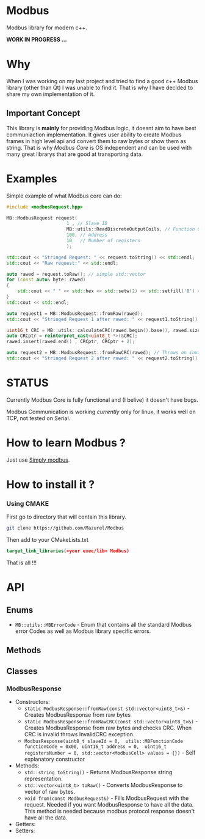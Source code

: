 # Modbus
Modbus library for modern c++.

**WORK IN PROGRESS ...**

# Why
When I was working on my last project and tried to find a good c++ Modbus library (other than Qt) I was unable to find it.
That is why I have decided to share my own implementation of it.

## Important Concept
This library is **mainly** for providing Modbus logic, it doesnt aim to have best communiaction implementation.
It gives user ability to create Modbus frames in high level api and convert them to raw bytes or show them as string.
That is why *Modbus Core* is OS independent and can be used with many great librarys that are good at transporting data.

# Examples

Simple example of what Modbus core can do:

```c++
#include <modbusRequest.hpp>

MB::ModbusRequest request(
                      1 , // Slave ID
                      MB::utils::ReadDiscreteOutputCoils, // Function Code
                      100, // Address
                      10   // Number of registers
                      );

std::cout << "Stringed Request: " << request.toString() << std::endl;
std::cout << "Raw request:" << std::endl;

auto rawed = request.toRaw(); // simple std::vector
for (const auto& byte: rawed)
{
    std::cout << " " << std::hex << std::setw(2) << std::setfill('0') << static_cast<int>(byte);
}
std::cout << std::endl;

auto request1 = MB::ModbusRequest::fromRaw(rawed);
std::cout << "Stringed Request 1 after rawed: " << request1.toString() << std::endl;

uint16_t CRC = MB::utils::calculateCRC(rawed.begin().base(), rawed.size());
auto CRCptr = reinterpret_cast<uint8_t *>(&CRC);
rawed.insert(rawed.end() , CRCptr, CRCptr + 2);

auto request2 = MB::ModbusRequest::fromRawCRC(rawed); // Throws on invalid CRC
std::cout << "Stringed Request 2 after rawed: " << request2.toString() << std::endl;
```

# STATUS

Currently Modbus Core is fully functional and (I belive) it doesn't have bugs.

Modbus Communication is working *currently* only for linux, it works well on TCP, not tested on Serial.

# How to learn Modbus ?

Just use [Simply modbus](http://www.simplymodbus.ca/FAQ.htm).

# How to install it ?

### Using CMAKE

First go to directory that will contain this library.

``` bash
git clone https://github.com/Mazurel/Modbus
```

Then add to your CMakeLists.txt
```cmake
target_link_libraries(<your exec/lib> Modbus)
``` 

That is all !!!

# API

## Enums
- `MB::utils::MBErrorCode` - Enum that contains all the standard Modbus error Codes as well as Modbus library specific errors.


## Methods

## Classes

### ModbusResponse

- Constructors:
    - `static ModbusResponse::fromRaw(const std::vector<uint8_t>&)` - Creates ModbusResponse from raw bytes
    - `static ModbusResponse::fromRawCRC(const std::vector<uint8_t>&)` - Creates ModbusResponse from raw bytes and checks CRC. 
    When CRC is invalid throws InvalidCRC exception.
    - `ModbusResponse(uint8_t slaveId = 0, 
                      utils::MBFunctionCode functionCode = 0x00,
                      uint16_t address = 0, 
                      uint16_t registersNumber = 0,
                      std::vector<ModbusCell> values = {})` 
                      - Self explanatory constructor
- Methods:
    - `std::string toString()` - Returns ModbusResponse string representation.
    - `std::vector<uint8_t> toRaw()` - Converts ModbusResponse to vector of raw bytes.
    - `void from(const ModbusRequest&)` - Fills ModbusRequest with the request.
    Needed if you want ModbusResponse to have all the data.
    This method is needed because modbus protocol response doesn't have all the data.
- Getters:
- Setters:

